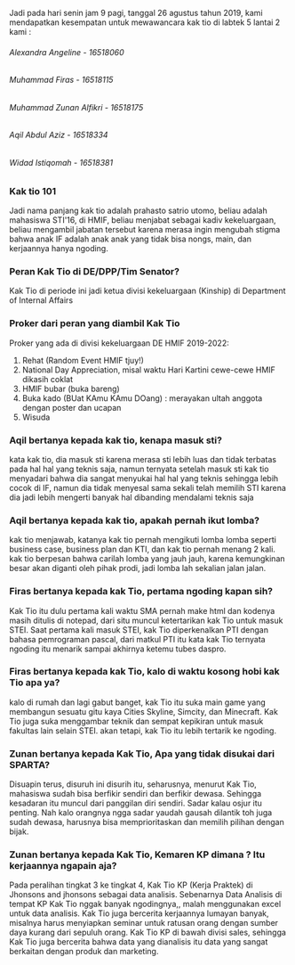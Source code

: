 Jadi pada hari senin jam 9 pagi, tanggal 26 agustus tahun 2019, kami mendapatkan kesempatan untuk mewawancara kak tio di labtek 5 lantai 2
kami :
###### Alexandra Angeline - 16518060
###### Muhammad Firas - 16518115
###### Muhammad Zunan Alfikri - 16518175
###### Aqil Abdul Aziz - 16518334
###### Widad Istiqomah - 16518381

### Kak tio 101
Jadi nama panjang kak tio adalah prahasto satrio utomo, beliau adalah mahasiswa STI'16, di HMIF, beliau menjabat sebagai kadiv kekeluargaan, beliau mengambil jabatan tersebut karena merasa ingin mengubah stigma bahwa anak IF adalah anak anak yang tidak bisa nongs, main, dan kerjaannya hanya ngoding. 

### Peran Kak Tio di DE/DPP/Tim Senator?
Kak Tio di periode ini jadi ketua divisi kekeluargaan (Kinship) di Department of Internal Affairs

### Proker dari peran yang diambil Kak Tio
Proker yang ada di divisi kekeluargaan DE HMIF 2019-2022:
1. Rehat (Random Event HMIF tjuy!)
2. National Day Appreciation, misal waktu Hari Kartini cewe-cewe HMIF dikasih coklat
3. HMIF bubar (buka bareng)
4. Buka kado (BUat KAmu KAmu DOang) : merayakan ultah anggota dengan poster dan ucapan
5. Wisuda


### Aqil bertanya kepada kak tio, kenapa masuk sti?
kata kak tio, dia masuk sti karena merasa sti lebih luas dan tidak terbatas pada hal hal yang teknis saja, namun ternyata setelah masuk sti kak tio menyadari bahwa dia sangat menyukai hal hal yang teknis sehingga lebih cocok di IF, namun dia tidak menyesal sama sekali telah memilih STI karena dia jadi lebih mengerti banyak hal dibanding mendalami teknis saja

### Aqil bertanya kepada kak tio, apakah pernah ikut lomba?
kak tio menjawab, katanya kak tio pernah mengikuti lomba lomba seperti business case, business plan dan KTI, dan kak tio pernah menang 2 kali. kak tio berpesan bahwa carilah lomba yang jauh jauh, karena kemungkinan besar akan diganti oleh pihak prodi, jadi lomba lah sekalian jalan jalan.

### Firas bertanya kepada kak Tio, pertama ngoding kapan sih?
Kak Tio itu dulu pertama kali waktu SMA pernah make html dan kodenya masih ditulis di notepad, dari situ muncul ketertarikan kak Tio untuk masuk STEI. Saat pertama kali masuk STEI, kak Tio diperkenalkan PTI dengan bahasa pemrograman pascal, dari matkul PTI itu kata kak Tio ternyata ngoding itu menarik sampai akhirnya ketemu tubes daspro.

### Firas bertanya kepada kak Tio, kalo di waktu kosong hobi kak Tio apa ya?
kalo di rumah dan lagi gabut banget, kak Tio itu suka main game yang membangun sesuatu gitu kaya Cities Skyline, Simcity, dan Minecraft. Kak Tio juga suka menggambar teknik dan sempat kepikiran untuk masuk fakultas lain selain STEI. akan tetapi, kak Tio itu lebih tertarik ke ngoding.

### Zunan bertanya kepada Kak Tio, Apa yang tidak disukai dari SPARTA?
Disuapin terus, disuruh ini disurih itu, seharusnya, menurut Kak Tio, mahasiswa sudah bisa berfikir sendiri dan berfikir dewasa. Sehingga kesadaran itu muncul dari panggilan diri sendiri. Sadar kalau osjur itu penting. Nah kalo orangnya ngga sadar yaudah gausah dilantik toh juga sudah dewasa, harusnya bisa memprioritaskan dan memilih pilihan dengan bijak.

### Zunan bertanya kepada Kak Tio, Kemaren KP dimana ? Itu kerjaannya ngapain aja?
Pada peralihan tingkat 3 ke tingkat 4, Kak Tio KP (Kerja Praktek) di Jhonsons and jhonsons sebagai data analisis. Sebenarnya Data Analisis di tempat KP Kak Tio nggak banyak ngodingnya,, malah menggunakan excel untuk data analisis. Kak Tio juga bercerita kerjaannya lumayan banyak, misalnya harus menyiapkan seminar untuk ratusan orang dengan sumber daya kurang dari sepuluh orang. Kak Tio KP di bawah divisi sales, sehingga Kak Tio juga bercerita bahwa data yang dianalisis itu data yang sangat berkaitan dengan produk dan marketing.

